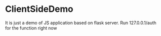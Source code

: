 # ClientSideDemo
It is just a demo of JS application based on flask server.
Run 127.0.0.1/auth for the function right now
